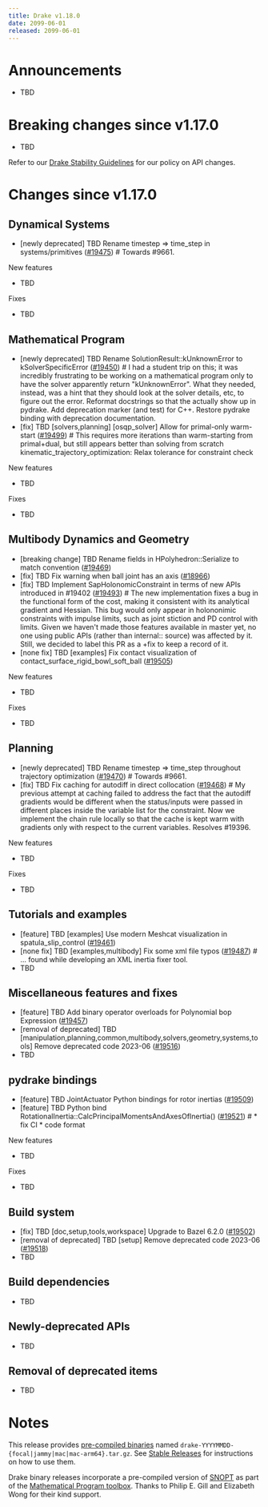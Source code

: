 ```yaml
---
title: Drake v1.18.0
date: 2099-06-01
released: 2099-06-01
---
```


# Announcements

* TBD

# Breaking changes since v1.17.0

* TBD

Refer to our [Drake Stability Guidelines](/stable.html) for our policy
on API changes.

# Changes since v1.17.0

## Dynamical Systems

<!-- <relnotes for systems go here> -->

* [newly deprecated] TBD Rename timestep => time_step in systems/primitives ([#19475][_#19475])  # Towards #9661.

New features

* TBD

Fixes

* TBD

## Mathematical Program

<!-- <relnotes for solvers go here> -->

* [newly deprecated] TBD Rename SolutionResult::kUnknownError to kSolverSpecificError ([#19450][_#19450])  # I had a student trip on this; it was incredibly frustrating to be working on a mathematical program only to have the solver apparently return "kUnknownError".  What they needed, instead, was a hint that they should look at the solver details, etc, to figure out the error. Reformat docstrings so that the actually show up in pydrake. Add deprecation marker (and test) for C++. Restore pydrake binding with deprecation documentation.
* [fix] TBD [solvers,planning] [osqp_solver] Allow for primal-only warm-start ([#19499][_#19499])  # This requires more iterations than warm-starting from primal+dual, but still appears better than solving from scratch kinematic_trajectory_optimization: Relax tolerance for constraint check

New features

* TBD

Fixes

* TBD

## Multibody Dynamics and Geometry

<!-- <relnotes for geometry,multibody go here> -->

* [breaking change] TBD Rename fields in HPolyhedron::Serialize to match convention ([#19469][_#19469])
* [fix] TBD Fix warning when ball joint has an axis ([#18966][_#18966])
* [fix] TBD Implement SapHolonomicConstraint in terms of new APIs introduced in #19402 ([#19493][_#19493])  # The new implementation fixes a bug in the functional form of the cost, making it consistent with its analytical gradient and Hessian. This bug would only appear in holononimic constraints with impulse limits, such as joint stiction and PD control with limits. Given we haven't made those features available in master yet, no one using public APIs (rather than internal:: source) was affected by it. Still, we decided to label this PR as a +fix to keep a record of it.
* [none fix] TBD [examples] Fix contact visualization of contact_surface_rigid_bowl_soft_ball ([#19505][_#19505])

New features

* TBD

Fixes

* TBD

## Planning

<!-- <relnotes for planning go here> -->

* [newly deprecated] TBD Rename timestep => time_step throughout trajectory optimization ([#19470][_#19470])  # Towards #9661.
* [fix] TBD Fix caching for autodiff in direct collocation ([#19468][_#19468])  # My previous attempt at caching failed to address the fact that the autodiff gradients would be different when the status/inputs were passed in different places inside the variable list for the constraint. Now we implement the chain rule locally so that the cache is kept warm with gradients only with respect to the current variables. Resolves #19396.

New features

* TBD

Fixes

* TBD

## Tutorials and examples

<!-- <relnotes for examples,tutorials go here> -->

* [feature] TBD [examples] Use modern Meshcat visualization in spatula_slip_control ([#19461][_#19461])
* [none fix] TBD [examples,multibody] Fix some xml file typos ([#19487][_#19487])  # ... found while developing an XML inertia fixer tool.
* TBD

## Miscellaneous features and fixes

<!-- <relnotes for common,math,lcm,lcmtypes,manipulation,perception,visualization go here> -->

* [feature] TBD Add binary operator overloads for Polynomial bop Expression ([#19457][_#19457])
* [removal of deprecated] TBD [manipulation,planning,common,multibody,solvers,geometry,systems,tools] Remove deprecated code 2023-06 ([#19516][_#19516])
* TBD

## pydrake bindings

<!-- <relnotes for bindings go here> -->

* [feature] TBD JointActuator Python bindings for rotor inertias ([#19509][_#19509])
* [feature] TBD Python bind RotationalInertia::CalcPrincipalMomentsAndAxesOfInertia() ([#19521][_#19521])  # * fix CI * code format

New features

* TBD

Fixes

* TBD

## Build system

<!-- <relnotes for cmake,doc,setup,third_party,tools go here> -->

* [fix] TBD [doc,setup,tools,workspace] Upgrade to Bazel 6.2.0 ([#19502][_#19502])
* [removal of deprecated] TBD [setup] Remove deprecated code 2023-06 ([#19518][_#19518])
* TBD

## Build dependencies

<!-- <relnotes for workspace go here> -->

* TBD

## Newly-deprecated APIs

* TBD

## Removal of deprecated items

* TBD

# Notes


This release provides [pre-compiled binaries](https://github.com/RobotLocomotion/drake/releases/tag/v1.18.0) named
``drake-YYYYMMDD-{focal|jammy|mac|mac-arm64}.tar.gz``. See [Stable Releases](/from_binary.html#stable-releases) for instructions on how to use them.

Drake binary releases incorporate a pre-compiled version of [SNOPT](https://ccom.ucsd.edu/~optimizers/solvers/snopt/) as part of the
[Mathematical Program toolbox](https://drake.mit.edu/doxygen_cxx/group__solvers.html). Thanks to
Philip E. Gill and Elizabeth Wong for their kind support.

<!-- <begin issue links> -->
[_#18966]: https://github.com/RobotLocomotion/drake/pull/18966
[_#19450]: https://github.com/RobotLocomotion/drake/pull/19450
[_#19457]: https://github.com/RobotLocomotion/drake/pull/19457
[_#19461]: https://github.com/RobotLocomotion/drake/pull/19461
[_#19468]: https://github.com/RobotLocomotion/drake/pull/19468
[_#19469]: https://github.com/RobotLocomotion/drake/pull/19469
[_#19470]: https://github.com/RobotLocomotion/drake/pull/19470
[_#19475]: https://github.com/RobotLocomotion/drake/pull/19475
[_#19487]: https://github.com/RobotLocomotion/drake/pull/19487
[_#19493]: https://github.com/RobotLocomotion/drake/pull/19493
[_#19499]: https://github.com/RobotLocomotion/drake/pull/19499
[_#19502]: https://github.com/RobotLocomotion/drake/pull/19502
[_#19505]: https://github.com/RobotLocomotion/drake/pull/19505
[_#19509]: https://github.com/RobotLocomotion/drake/pull/19509
[_#19516]: https://github.com/RobotLocomotion/drake/pull/19516
[_#19518]: https://github.com/RobotLocomotion/drake/pull/19518
[_#19521]: https://github.com/RobotLocomotion/drake/pull/19521
<!-- <end issue links> -->

<!--
  Current oldest_commit 1ee1e1aac46d783fcd8504ee88c8b28944884d05 (exclusive).
  Current newest_commit 8bb8d93651dca477467c471802e078c15b08b77c (inclusive).
-->
